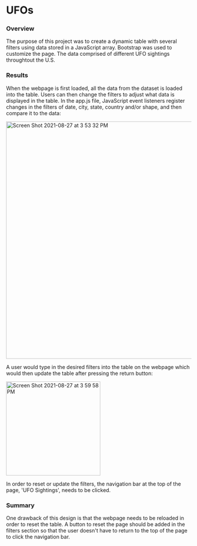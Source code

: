 # UFOs

### Overview 
The purpose of this project was to create a dynamic table with several filters using data stored in a JavaScript array. Bootstrap was used to customize the page. The data comprised of different UFO sightings throughtout the U.S. 

### Results
When the webpage is first loaded, all the data from the dataset is loaded into the table. Users can then change the filters to adjust what data is displayed in the table. In the app.js file, JavaScript event listeners register changes in the filters of date, city, state, country and/or shape, and then compare it to the data:

<img width="646" alt="Screen Shot 2021-08-27 at 3 53 32 PM" src="https://user-images.githubusercontent.com/85901073/131181720-2a3fb65a-a2ba-4908-8647-353bd4cdc283.png">

A user would type in the desired filters into the table on the webpage which would then update the table after pressing the return button:

<img width="256" alt="Screen Shot 2021-08-27 at 3 59 58 PM" src="https://user-images.githubusercontent.com/85901073/131182411-1b079198-63ea-45bd-9b46-7dcf7c49efb3.png">

In order to reset or update the filters, the navigation bar at the top of the page, 'UFO Sightings', needs to be clicked.  

### Summary 
One drawback of this design is that the webpage needs to be reloaded in order to reset the table. A button to reset the page should be added in the filters section so that the user doesn't have to return to the top of the page to click the navigation bar. 




















